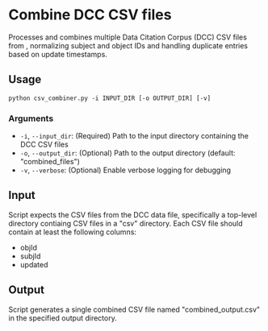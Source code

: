 # Combine DCC CSV files

Processes and combines multiple Data Citation Corpus (DCC) CSV files from , normalizing subject and object IDs and handling duplicate entries based on update timestamps.


## Usage
```
python csv_combiner.py -i INPUT_DIR [-o OUTPUT_DIR] [-v]
```

### Arguments

- `-i`, `--input_dir`: (Required) Path to the input directory containing the DCC CSV files
- `-o`, `--output_dir`: (Optional) Path to the output directory (default: "combined_files")
- `-v`, `--verbose`: (Optional) Enable verbose logging for debugging

## Input

Script expects the CSV files from the DCC data file, specifically a top-level directory contiaing CSV files in a "csv" directory. Each CSV file should contain at least the following columns:
- objId
- subjId
- updated

## Output

Script generates a single combined CSV file named "combined_output.csv" in the specified output directory.



